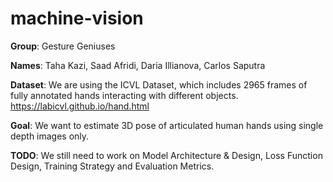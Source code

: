 # machine-vision
**Group**: Gesture Geniuses

**Names**: Taha Kazi, Saad Afridi, Daria Illianova, Carlos Saputra

**Dataset**: We are using the ICVL Dataset, which includes 2965 frames of fully annotated hands interacting with different objects. https://labicvl.github.io/hand.html 

**Goal**: We want to estimate 3D pose of articulated human hands using single depth images only. 

**TODO**: We still need to work on Model Architecture & Design, Loss Function Design, Training Strategy and Evaluation Metrics.

